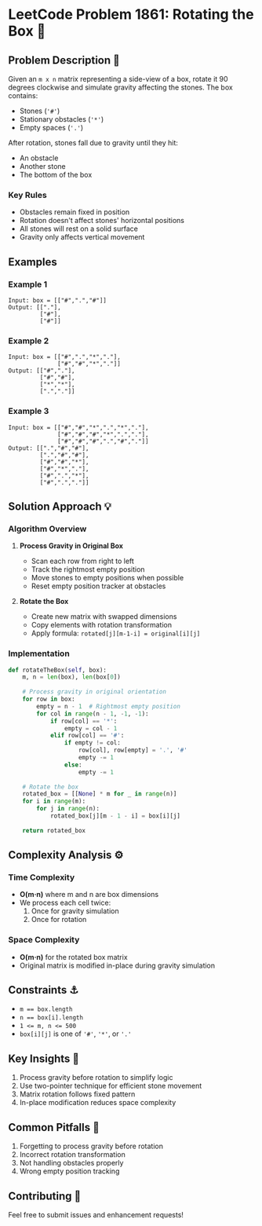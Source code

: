 # LeetCode Problem 1861: Rotating the Box 🎲

## Problem Description 🎯
Given an `m x n` matrix representing a side-view of a box, rotate it 90 degrees clockwise and simulate gravity affecting the stones. The box contains:
- Stones (`'#'`)
- Stationary obstacles (`'*'`)
- Empty spaces (`'.'`)

After rotation, stones fall due to gravity until they hit:
- An obstacle
- Another stone
- The bottom of the box

### Key Rules
- Obstacles remain fixed in position
- Rotation doesn't affect stones' horizontal positions
- All stones will rest on a solid surface
- Gravity only affects vertical movement

## Examples

### Example 1
```
Input: box = [["#",".","#"]]
Output: [["."],
         ["#"],
         ["#"]]
```

### Example 2
```
Input: box = [["#",".","*","."],
              ["#","#","*","."]]
Output: [["#","."],
         ["#","#"],
         ["*","*"],
         [".","."]]
```

### Example 3
```
Input: box = [["#","#","*",".","*","."],
              ["#","#","#","*",".","."],
              ["#","#","#",".","#","."]]
Output: [[".","#","#"],
         [".","#","#"],
         ["#","#","*"],
         ["#","*","."],
         ["#",".","*"],
         ["#",".","."]]
```

## Solution Approach 💡

### Algorithm Overview
1. **Process Gravity in Original Box**
   - Scan each row from right to left
   - Track the rightmost empty position
   - Move stones to empty positions when possible
   - Reset empty position tracker at obstacles

2. **Rotate the Box**
   - Create new matrix with swapped dimensions
   - Copy elements with rotation transformation
   - Apply formula: `rotated[j][m-1-i] = original[i][j]`

### Implementation
```python
def rotateTheBox(self, box):
    m, n = len(box), len(box[0])
    
    # Process gravity in original orientation
    for row in box:
        empty = n - 1  # Rightmost empty position
        for col in range(n - 1, -1, -1):
            if row[col] == '*':
                empty = col - 1
            elif row[col] == '#':
                if empty != col:
                    row[col], row[empty] = '.', '#'
                    empty -= 1
                else:
                    empty -= 1
    
    # Rotate the box
    rotated_box = [[None] * m for _ in range(n)]
    for i in range(m):
        for j in range(n):
            rotated_box[j][m - 1 - i] = box[i][j]
    
    return rotated_box
```

## Complexity Analysis ⚙️

### Time Complexity
- **O(m·n)** where m and n are box dimensions
- We process each cell twice:
  1. Once for gravity simulation
  2. Once for rotation

### Space Complexity
- **O(m·n)** for the rotated box matrix
- Original matrix is modified in-place during gravity simulation

## Constraints ⚓
- `m == box.length`
- `n == box[i].length`
- `1 <= m, n <= 500`
- `box[i][j]` is one of `'#'`, `'*'`, or `'.'`

## Key Insights 🔑
1. Process gravity before rotation to simplify logic
2. Use two-pointer technique for efficient stone movement
3. Matrix rotation follows fixed pattern
4. In-place modification reduces space complexity

## Common Pitfalls 🚧
1. Forgetting to process gravity before rotation
2. Incorrect rotation transformation
3. Not handling obstacles properly
4. Wrong empty position tracking



## Contributing 🤝
Feel free to submit issues and enhancement requests!

